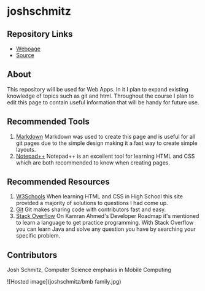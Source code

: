 # joshschmitz

## Repository Links
- [Webpage](https://github.com/JDSCHMITZ20/aboutme/blob/master/README.md "Josh Schmitz: About Me Webpage")
- [Source](https://github.com/JDSCHMITZ20/aboutme "About Me")

## About
This repository will be used for Web Apps. In it I plan to expand existing knowledge of topics such as git and html. Throughout the course I plan to edit this page to contain useful information that will be handy for future use.

## Recommended Tools
1. [Markdown](https://www.markdownguide.org/getting-started "Markdown Starting Guide") Markdown was used to create this page and is useful for all git pages due to the simple design making it a fast way to create simple layouts.
1. [Notepad++](https://notepad-plus-plus.org/ "Notepad++ Home") Notepad++ is an excellent tool for learning HTML and CSS which are both recommended to know when creating pages.

## Recommended Resources
1. [W3Schools](https://www.w3schools.com/ "W3Schools HTML") When learning HTML and CSS in High School this site provided a majority of solutions to questions I had come up.
1. [Git](https://github.com/ "Github Homepage") Git makes sharing code with contributors fast and easy.
1. [Stack Overflow](https://stackoverflow.com/ "Stack Overflow Homepage") On Kamran Ahmed's Developer Roadmap it's mentioned to learn a language to get practice programming. With Stack Overflow you can learn Java and solve any question you have by searching your specific problem.

## Contributors
Josh Schmitz, Computer Science emphasis in Mobile Computing


![Hosted image](joshschmitz/bmb family.jpg)
